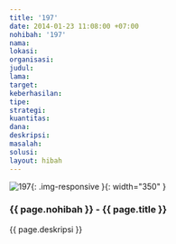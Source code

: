 ```yaml
---
title: '197'
date: 2014-01-23 11:08:00 +07:00
nohibah: '197'
nama:
lokasi:
organisasi:
judul:
lama:
target:
keberhasilan:
tipe:
strategi:
kuantitas:
dana:
deskripsi:
masalah:
solusi:
layout: hibah
---
```


![197](/static/img/hibahcms/197.png){: .img-responsive }{: width="350" }

### {{ page.nohibah }} - {{ page.title }}

{{ page.deskripsi }}
